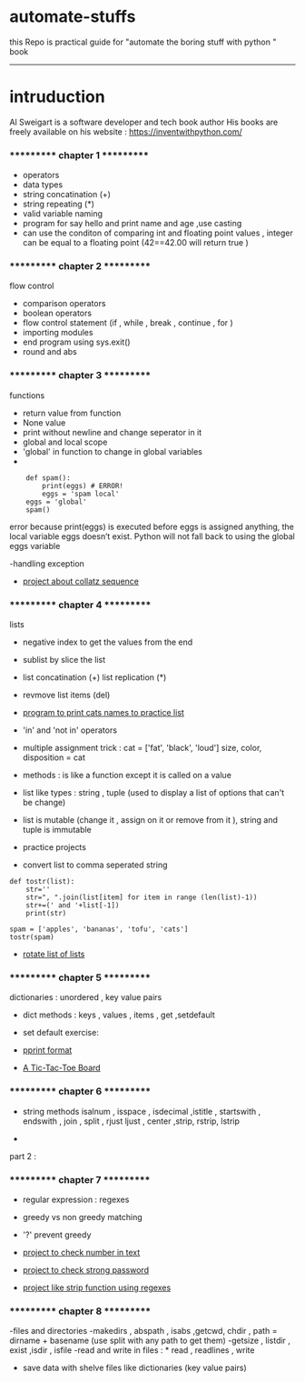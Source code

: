 # automate-stuffs
this Repo is practical guide for "automate the boring stuff with python " book 
________________________________________________________________________________

# intruduction 

Al Sweigart is a software developer and tech book author
His books are freely available on his website :
https://inventwithpython.com/


### ********* chapter 1 *********

- operators
- data types
- string concatination  (+)
- string repeating (*)
- valid variable naming
- program for say hello and print name and age ,use casting 
- can use the conditon of comparing int and floating point values , integer can be equal to a
floating point (42==42.00 will return true )

### ********* chapter 2 *********

flow control 
- comparison operators
- boolean operators
- flow control statement (if , while , break , continue , for )
- importing modules
- end program using sys.exit()
- round and abs

### ********* chapter 3 *********

functions
- return value from function
- None value 
- print without newline and change seperator in it
- global and local scope
- 'global' in function to change in global variables
-
```
	def spam():
	    print(eggs) # ERROR!
	    eggs = 'spam local'
	eggs = 'global'
	spam()
```
error because print(eggs) is executed before eggs is assigned anything, the local variable eggs doesn’t exist. Python will not fall back to using
the global eggs variable 

-handling exception

- [project about collatz sequence](https://github.com/abeermh/automate-stuffs/blob/main/exercise1.py)

### ********* chapter 4 *********

lists
- negative index to get the values from the end
- sublist by slice the list
- list concatination (+) list replication (*)
- revmove list items (del)


- [program to print cats names to practice list](https://github.com/abeermh/automate-stuffs/blob/main/exercise2.py)

- 'in' and 'not in' operators
- multiple assignment trick :
	cat = ['fat', 'black', 'loud']
	size, color, disposition = cat
- methods : is like a function except it is called on a value 
- list like types : string , tuple (used to display a list of options that can't be change)
- list is mutable (change it , assign on it or remove from it ), string and tuple is immutable
- practice projects

* convert list to comma seperated string 
```
def tostr(list):
    str=''
    str=", ".join(list[item] for item in range (len(list)-1))
    str+=(' and '+list[-1])      
    print(str)
    
spam = ['apples', 'bananas', 'tofu', 'cats']
tostr(spam)
```

* [rotate list of lists](https://github.com/abeermh/automate-stuffs/blob/main/exercise3.py)

### ********* chapter 5 *********

dictionaries : unordered , key value pairs
- dict methods : keys , values , items , get ,setdefault
- set default exercise:

- [pprint format](https://github.com/abeermh/automate-stuffs/blob/main/exercise4.py)
- [A Tic-Tac-Toe Board ](https://github.com/abeermh/automate-stuffs/blob/main/exercise5.py) 

### ********* chapter 6 *********
 
- string methods
	isalnum , isspace , isdecimal ,istitle , startswith , endswith , join , split , rjust
	ljust , center ,strip, rstrip, lstrip

- [rotate list of lists]:(https://github.com/abeermh/automate-stuffs/blob/main/exercise6.py)


part 2 :
### ********* chapter 7 *********


- regular expression : regexes
- greedy vs non greedy matching 
- '?' prevent greedy 

- [project to check number in text](https://github.com/abeermh/automate-stuffs/blob/main/exercise7.py)

- [project to check strong password](https://github.com/abeermh/automate-stuffs/blob/main/exercise8.py)

- [project like strip function using regexes](https://github.com/abeermh/automate-stuffs/blob/main/exercise9.py)


### ********* chapter 8 *********

-files and directories
-makedirs , abspath , isabs ,getcwd, chdir , 
path = dirname + basename (use split with any path to get them)
-getsize , listdir , exist ,isdir , isfile
-read and write in files :
	* read , readlines , write
	
- save data with shelve files like dictionaries (key value pairs)	
